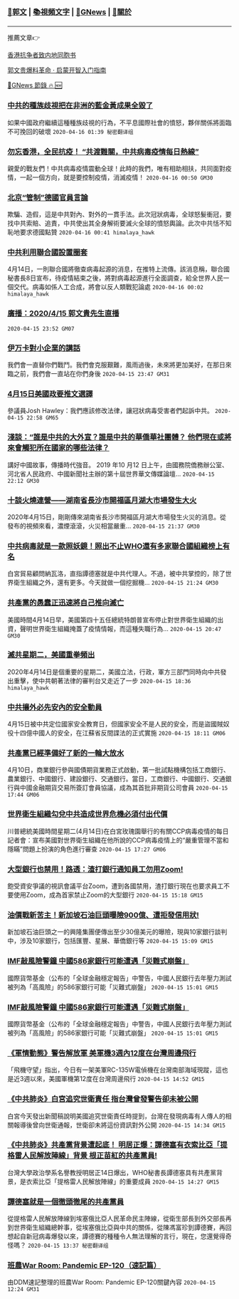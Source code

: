 ###  [:eagle:郭文](https://github.com/ourhimalayas/txt) | [:books:視頻文字](https://github.com/ourhimalayas/txt/blob/master/content/README.md) | [:newspaper:GNews](https://github.com/ourhimalayas/txt/blob/master/content/gnews/README.md) | [:pray:關於](https://github.com/ourhimalayas/home/tree/master/about)
---

推薦文章:point_right:

[香港抗争者致内地同胞书](https://github.com/ourhimalayas/news/blob/master/2019/08/a_letter_from_the_hong_kong_people.md)

[郭文贵爆料革命 · 启蒙开智入门指南](https://github.com/ourhimalayas/txt/issues/1)

[:newspaper:GNews 節錄 :fire: :new:](https://github.com/ourhimalayas/txt/blob/master/content/gnews/README.md) 



### [中共的種族歧視把在非洲的藍金黃成果全毀了](/content/gnews/1/README.md)

如果中國政府繼續這種種族歧視的行為，不平息國際社會的憤怒，夥伴關係將面臨不可挽回的破壞  `2020-04-16 01:39 秘密翻译组`

### [勿忘香港，全民抗疫！ “共渡難關，中共病毒疫情每日熱線”](/content/gnews/2/README.md)

親愛的戰友們！中共病毒疫情震動全球！此時的我們，唯有相助相扶，共同面對疫情，一起一個方向，就是要控制疫情，消滅疫情！  `2020-04-16 00:50 GM30`

### [北京“管制”德國官員言論](/content/gnews/3/README.md)

欺騙、造假，這是中共對內、對外的一貫手法。此次冠狀病毒，全球怒髮衝冠，要找中共索賠、追責，中共使出其全身解術要滅火全球的憤怒輿論。此次中共恬不知恥地要求德國點贊  `2020-04-16 00:41 himalaya_hawk`

### [中共利用聯合國設置圈套](/content/gnews/4/README.md)

4月14日，一則聯合國將徹查病毒起源的消息，在推特上流傳。該消息稱，聯合國秘書長8日宣布，待疫情結束之後，將對病毒起源進行全面調查，給全世界人民一個交代。病毒如係人工合成，將會以反人類戰犯論處  `2020-04-16 00:02 himalaya_hawk`

### [廣播：2020/4/15 郭文貴先生直播](/content/gnews/5/README.md)

 `2020-04-15 23:52 GM07`

### [伊万卡對小企業的講話](/content/gnews/6/README.md)

我們會一直替你們戰鬥。我們會克服艱難，風雨過後，未來將更加美好，在那日來臨之前，我們會一直站在你們身後  `2020-04-15 23:47 GM31`

### [4月15日美國政要推文選譯](/content/gnews/7/README.md)

參議員Josh Hawley：我們應該修改法律，讓冠狀病毒受害者們起訴中共。  `2020-04-15 22:58 GM65`

### [淺談：“誰是中共的大外宣？誰是中共的華僑華社團體？ 他們現在或將來會觸犯所在國家的哪些法律？](/content/gnews/8/README.md)

講好中國故事，傳播時代強音。 2019 年10 月12 日上午，由國務院僑務辦公室、河北省人民政府、中國新聞社主辦的第十屆世界華文傳媒論壇...  `2020-04-15 22:12 GM30`

### [十談火燒連營——湖南省長沙市開福區月湖大市場發生大火](/content/gnews/9/README.md)

2020年4月15日，剛剛傳來湖南省長沙市開福區月湖大市場發生火災的消息。從發布的視頻來看，濃煙滾滾，火災相當嚴重...  `2020-04-15 21:37 GM30`

### [中共病毒就是一款照妖鏡！照出不止WHO還有多家聯合國組織榜上有名](/content/gnews/10/README.md)

白宮貿易顧問納瓦洛，直指譚德塞就是中共代理人。不過，被中共掌控的，除了世界衛生組織之外，還有更多。今天就做一個挖掘機...  `2020-04-15 21:24 GM30`

### [共產黨的愚蠢正迅速將自己推向滅亡](/content/gnews/11/README.md)

美國時間4月14日早，美國第四十五任總統特朗普宣布停止對世界衛生組織的出資，聲明世界衛生組織掩蓋了疫情情報，而這種失職行為...  `2020-04-15 20:47 GM30`

### [滅共星期二，美國重拳頻出](/content/gnews/12/README.md)

2020年4月14日是個重要的星期二，美國立法，行政，軍方三部門同時向中共發出重擊，使中共朝著法律的審判台又走近了一步  `2020-04-15 18:36 himalaya_hawk`

### [中共攘外必先安內的安全動員](/content/gnews/13/README.md)

4月15日被中共定位國家安全教育日，但國家安全不是人民的安全，而是盜國賊奴役十四億中國人的安全，在江蘇省反間諜法的正式實施  `2020-04-15 18:11 GM06`

### [共產黨已經準備好了新的一輪大放水](/content/gnews/14/README.md)

4月10日，商業銀行參與國債期貨業務正式啟動，第一批試點機構包括工商銀行、農業銀行、中國銀行、建設銀行、交通銀行。當日，工商銀行、中國銀行、交通銀行與中國金融期貨交易所簽訂會員協議，成為其首批非期貨公司會員  `2020-04-15 17:44 GM06`

### [世界衛生組織勾兌中共造成世界危機必須付出代價](/content/gnews/15/README.md)

川普總統美國時間星期二(4月14日)在白宮玫瑰園舉行的有關CCP病毒疫情的每日記者會：宣布美國對世界衛生組織在他所說的CCP病毒疫情上的“嚴重管理不當和隱瞞”問題上扮演的角色進行審查  `2020-04-15 17:27 GM06`

### [大型銀行也禁用！路透：渣打銀行通知員工勿用Zoom!](/content/gnews/16/README.md)

飽受資安爭議的視訊會議平台Zoom，遭到各國禁用，渣打銀行現在也要求員工不要使用Zoom，成為首家禁止Zoom的大型銀行  `2020-04-15 15:18 GM15`

### [油價戰新苦主！新加坡石油巨頭曝險900億、遭拒發信用狀!](/content/gnews/17/README.md)

新加坡石油巨頭之一的興隆集團便傳出至少30億美元的曝險，現與10家銀行談判中，涉及10家銀行，包括匯豐、星展、華僑銀行等  `2020-04-15 15:09 GM15`

### [IMF敲風險警鐘 中國586家銀行可能遭遇「災難式崩盤」](/content/gnews/18/README.md)

國際貨幣基金（公布的「全球金融穩定報告」中警告，中國人民銀行去年壓力測試被列為「高風險」的586家銀行可能「災難式崩盤」  `2020-04-15 15:01 GM15`

### [IMF敲風險警鐘 中國586家銀行可能遭遇「災難式崩盤」](/content/gnews/19/README.md)

國際貨幣基金（公布的「全球金融穩定報告」中警告，中國人民銀行去年壓力測試被列為「高風險」的586家銀行可能「災難式崩盤」  `2020-04-15 15:01 GM15`

### [《軍情動態》警告解放軍 美軍機3週內12度在台灣周邊飛行](/content/gnews/20/README.md)

「飛機守望」指出，今日有一架美軍RC-135W電偵機在台灣南部海域現蹤，這也是近3週以來，美國軍機第12度在台灣周邊飛行  `2020-04-15 14:52 GM15`

### [《中共肺炎》白宮追究世衛責任 指台灣曾發警告卻未被公開](/content/gnews/21/README.md)

白宮今天發出新聞稿說明美國追究世衛責任時提到，台灣在發現病毒有人傳人的相關報導後曾向世衛通報，世衛卻未將這份資訊對外公開  `2020-04-15 14:34 GM15`

### [《中共肺炎》共產黨背景遭起底！ 明居正爆：譚德塞有衣索比亞「提格雷人民解放陣線」背景 根正苗紅的共產黨員!](/content/gnews/22/README.md)

台灣大學政治學系名譽教授明居正14日爆出，WHO秘書長譚德塞具有共產黨背景，是衣索比亞「提格雷人民解放陣線」的重要成員  `2020-04-15 14:27 GM15`

### [譚德塞就是一個徹頭徹尾的共產黨員](/content/gnews/23/README.md)

從提格雷人民解放陣線到埃塞俄比亞人民革命民主陣線，從衛生部長到外交部長再到世界衛生組織總幹事，從埃塞俄比亞與中共的關係，從陳馮富珍到譚德賽，再回想起自新冠病毒爆發以來，譚德賽的種種令人無法理解的言行，現在，您還覺得奇怪嗎？  `2020-04-15 13:37 秘密翻译组`

### [班農War Room: Pandemic EP-120（速記篇）](/content/gnews/24/README.md)

由DDM速記整理的班農War Room: Pandemic EP-120關鍵內容  `2020-04-15 12:24 GM31`

